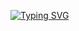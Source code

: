 [![Typing SVG](https://readme-typing-svg.demolab.com?font=Fira+Code&duration=3000&pause=1000&color=2EF747&random=false&width=435&lines=Symfony+Workshop+!+)](https://git.io/typing-svg)
